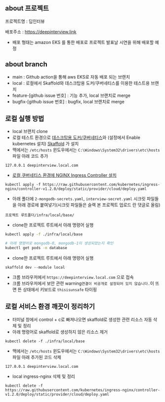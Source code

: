 ## about 프로젝트

프로젝트명 : 딥인터뷰

배포주소 :
<https://deepinterview.link>
- 배포 형태는 amazon EKS 를 통한 배포로 프로젝트 발표날 시연을 위해 배포할 예정


## about branch
- main : Github action을 통해 aws EKS로 자동 배포 되는 브랜치
- local : 로컬에서 Skaffold와 데스크탑용 도커/쿠버네티스를 이용한 테스트용 브랜치
- feature-[github issue 번호] : 기능 추가, local 브랜치로 merge
- bugfix-[github issue 번호] : bugfix, local 브랜치로 merge

## 로컬 실행 방법
- local 브랜치  clone
- 로컬 테스트 환경으로 [데스크탑용 도커/쿠버네티스](https://www.docker.com/products/docker-desktop/)와 (설정에서 Enable kubernetes 설치) [Skaffold](https://skaffold.dev/docs/install/) 가 설치
- 맥에서는 `/etc/hosts` 윈도우에서는 `C:\Windows\System32\drivers\etc\hosts` 파일 아래 코드 추가

```
127.0.0.1 deepinterview.local.com
```

- [로컬 쿠버네티스 환경에 NGINX Ingress Controller 설치](https://kubernetes.github.io/ingress-nginx/deploy/#quick-start)
```
kubectl apply -f https://raw.githubusercontent.com/kubernetes/ingress-nginx/controller-v1.2.0/deploy/static/provider/cloud/deploy.yaml
```

- 아래 폴더에 `2-mongodb-secrets.yaml`, `interview-secret.yaml` 시크릿 파일들을 아래 경로에 붙여넣기(시크릿 파일들은 슬랙 본 프로젝트 업로드 란 댓글로 올림)
```
프로젝트 루트폴더/infra/local/base/
```

- clone한 프로젝트 루트에서 아래 명령어 실행
```sh
kubectl apply -f ./infra/local/base

# 아래 명령어로 mongodb-0, mongodb-1이 생성되었는지 확인
kubectl get pods -n database
```

- clone한 프로젝트 루트에서 아래 명령어 실행 

```
skaffold dev --module local
``` 
- 크롬 브라우저에서 `https://deepinterview.local.com` 으로 접속 
- 크롬 브라우저에서 보안 관련 warning`연결이 비공개로 설정되어 있지 않습니다.`이 뜨면 뜬 상태에서 키보드로 `thisisunsafe` 타이핑

## 로컬 서비스 환경 깨끗이 정리하기

- 터미널 창에서 control + c로 빠져나오면 skaffold로 생성한 관련 리소스 자동 삭제 및 정리
- 아래 명령어로 skaffold로 생성하지 않은 리소스 제거
```
kubectl delete -f ./infra/local/base

```

- 맥에서는 `/etc/hosts` 윈도우에서는 `C:\Windows\System32\drivers\etc\hosts` 파일 아래 추가된 코드 삭제
```
127.0.0.1 deepinterview.local.com
```

- local ingress-nginx 삭제 및 정리
```
kubectl delete -f https://raw.githubusercontent.com/kubernetes/ingress-nginx/controller-v1.2.0/deploy/static/provider/cloud/deploy.yaml
```

